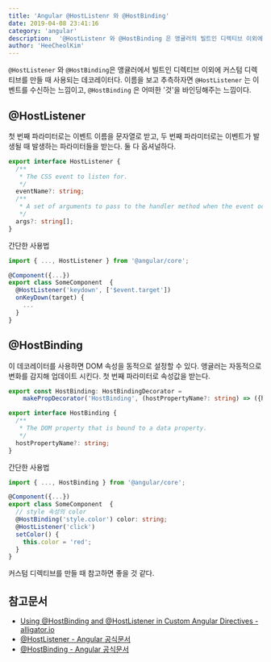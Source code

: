 ```yaml
---
title: 'Angular @HostListenr 와 @HostBinding'
date: 2019-04-08 23:41:16
category: 'angular'
description:  '@HostListenr 와 @HostBinding 은 앵귤러의 빌트인 디렉티브 이외에 커스텀 디렉티브를 만들 때 사용되는 데코레이터인데, 이 데코레이터들에 대해 알아보겠습니다.'
author: 'HeeCheolKim'
---
```


`@HostListener` 와 `@HostBinding`은 앵귤러에서 빌트인 디렉티브 이외에 커스텀 디렉티브를 만들 때 사용되는 데코레이터다. 이름을 보고 추측하자면 `@HostListener` 는 이벤트를 수신하는 느낌이고, `@HostBinding` 은 어떠한 '것'을 바인딩해주는 느낌이다.

## @HostListener
첫 번째 파라미터로는 이벤트 이름을 문자열로 받고, 두 번째 파라미터로는 이벤트가 발생될 때 발생하는 파라미터들을 받는다. 둘 다 옵셔널하다.

```ts
export interface HostListener {
  /**
   * The CSS event to listen for.
   */
  eventName?: string;
  /**
   * A set of arguments to pass to the handler method when the event occurs.
   */
  args?: string[];
}
```

간단한 사용법

```ts
import { ..., HostListener } from '@angular/core';

@Component({...})
export class SomeComponent  {
  @HostListener('keydown', ['$event.target'])
  onKeyDown(target) {
    ...
  }
}

```


## @HostBinding

이 데코레이터를 사용하면 DOM 속성을 동적으로 설정할 수 있다. 앵귤러는 자동적으로 변화를 감지해 업데이트 시킨다. 첫 번째 파라미터로 속성값을 받는다.

```ts
export const HostBinding: HostBindingDecorator =
    makePropDecorator('HostBinding', (hostPropertyName?: string) => ({hostPropertyName}));
```
```ts
export interface HostBinding {
  /**
   * The DOM property that is bound to a data property.
   */
  hostPropertyName?: string;
}
```

간단한 사용법
```ts
import { ..., HostBinding } from '@angular/core';

@Component({...})
export class SomeComponent  {
  // style 속성의 color
  @HostBinding('style.color') color: string;
  @HostListener('click')
  setColor() {
    this.color = 'red';
  }
}
```

커스텀 디렉티브를 만들 때 참고하면 좋을 것 같다.

## 참고문서

* [Using @HostBinding and @HostListener in Custom Angular Directives - alligator.io](https://alligator.io/angular/hostbinding-hostlistener/)
* [@HostListener - Angular 공식문서](https://angular.io/api/core/HostListener)
* [@HostBinding - Angular 공식문서](https://angular.io/api/core/HostBinding)
